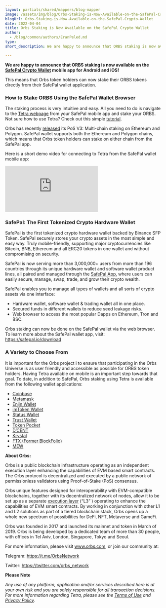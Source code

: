 ```yaml
---
layout: partials/shared/mappers/blog-mapper
image: /assets/img/blog/Orbs-Staking-is-Now-Available-on-the-SafePal-Crypto-Wallet/bg.jpg
blogUrl: Orbs-Staking-is-Now-Available-on-the-SafePal-Crypto-Wallet
date: 2022-04-04
title: Orbs Staking is Now Available on the SafePal Crypto Wallet
author:
  - /blog/common/authors/EranPeled.md
type:
short_description: We are happy to announce that ORBS staking is now available on the SafePal Crypto Wallet mobile app for Android and iOS!

---
```



**We are happy to announce that ORBS staking is now available on the [SafePal Crypto Wallet](https://safepal.io/download/) mobile app for Android and iOS!**

This means that Orbs token holders can now stake their ORBS tokens directly from their SafePal wallet application.


### How to Stake ORBS Using the SafePal Wallet Browser


The staking process is very intuitive and easy. All you need to do is navigate to the [Tetra webpage](https://staking.orbs.network/) from your SafePal mobile app and stake your ORBS. Not sure how to use Tetra? Check out this simple [tutorial](https://www.orbs.com/tetra-orbs-staking-wallet-tutorial/).

Orbs has recently [released](https://www.orbs.com/PolygonStakingDate/) its PoS V3: Multi-chain staking on Ethereum and Polygon. SafePal wallet supports both the Ethereum and Polygon chains, which means that Orbs token holders can stake on either chain from the SafePal app.

Here is a short demo video for connecting to Tetra from the SafePal wallet mobile app:

<iframe src="https://www.youtube.com/embed/1T3TImfUDIk" title="YouTube video player" frameborder="0" allow="accelerometer; autoplay; clipboard-write; encrypted-media; gyroscope; picture-in-picture" allowfullscreen></iframe>


### SafePal: The First Tokenized Crypto Hardware Wallet


SafePal is the first tokenized crypto hardware wallet backed by Binance SFP Token. SafePal securely stores your crypto assets in the most simple and easy way. Truly mobile-friendly, supporting major cryptocurrencies like Bitcoin, BNB, Ethereum and all ERC20 tokens in one wallet and without compromising on security.

SafePal is now serving more than 3,000,000+ users from more than 196 countries through its unique hardware wallet and software wallet product lines, all paired and managed through the [SafePal App](https://safepal.io/download), where users can easily secure, manage, swap, trade, and grow their crypto wealth.


SafePal enables you to manage all types of wallets and all sorts of crypto assets via one interface:

- Hardware wallet, software wallet & trading wallet all in one place.
- Secured funds in different wallets to reduce seed leakage risks.
- Web browser to access the most popular Dapps on Ethereum, Tron and BSC.


Orbs staking can now be done on the SafePal wallet via the web browser. To learn more about the SafePal wallet app, visit: https://safepal.io/download


### A Variety to Choose From

It is important for the  Orbs project i to ensure that participating in the Orbs Universe is as user friendly and 
accessible as possible for ORBS token holders. Having Tetra available on mobile is an important step
towards that goal. To date, in addition to SafePal, Orbs staking using Tetra is available from the following 
wallet applications:
 
- [Coinbase](https://www.orbs.com/orbs-staking-is-now-available-on-the-coinbase-wallet-mobile-app)
- [Metamask](https://www.orbs.com/orbs-swaps-and-staking-now-available-on-metamask-wallet)
- [Enjin Wallet](https://www.orbs.com/tetra-staking-wallet-by-orbs-now-on-mobile)
- [imToken Wallet](https://www.orbs.com/orbs-tetra-staking-is-now-available-on-imtoken-wallet)
- [Status Wallet](https://www.orbs.com/orbs-staking-is-now-available-on-the-status-wallet-mobile-app)
- [Trust Wallet](https://www.orbs.com/orbs-staking-is-now-available-on-the-trust-wallet-mobile)
- [Token Pocket](https://www.orbs.com/orbs-staking-is-now-available-on-token-pocket-wallet-mobile-app)
- [D’CENT](https://www.orbs.com/orbs-staking-is-now-available-on-dcent-wallet-mobile-app/)
- [Krystal](https://www.orbs.com/orbs-and-krystal-announce-a-partnership-focused-on-defi/)
- [FTX (Former BlockFolio)](https://www.orbs.com/orbs-is-now-available-on-blockfolio/)
- [MEW](https://play.google.com/store/apps/details?id=com.myetherwallet.mewwallet&hl=en&gl=US)


<div class='line-separator'> </div>



**About Orbs:**


Orbs is a public blockchain infrastructure operating as an independent execution layer enhancing the capabilities of EVM based smart contracts. The Orbs protocol is decentralized and executed by a public network of permissionless validators using Proof-of-Stake (PoS) consensus.

Orbs unique features designed for interoperability with EVM-compatible blockchains, together with its decentralized network of nodes, allow it to be set up as a separate [execution layer](https://www.orbs.com/How-Orbs-Hybrid-Architecture-Is-Becoming-a-Game-Changer-in-DeFi/) (“L3” ) operating to enhance the capabilities of EVM smart contracts. By working in conjunction with other L1 and L2 solutions as part of a tiered blockchain stack, Orbs opens up a whole new spectrum of possibilities for DeFi, NFT, Metaverse and GameFi.

Orbs was founded in 2017 and launched its mainnet and token in March of 2019. Orbs is being developed by a dedicated team of more than 30 people, with offices in Tel Aviv, London, Singapore, Tokyo and Seoul.

For more information, please visit www.orbs.com, or join our community at:

Telegram: https://t.me/OrbsNetwork

Twitter: https://twitter.com/orbs_network




<div class='line-separator'> </div>

**Please Note**

_Any use of any platform, application and/or services described here is at your own risk and you are solely responsible for all transaction decisions. For more information regarding Tetra, please see the [Terms of Use](https://staking.orbs.network/34ddbf2e660b9b7d284130e8444f09be.pdf) and [Privacy Policy](https://staking.orbs.network/bf7dd07efc692312eb717f6d2c367392.pdf)._



